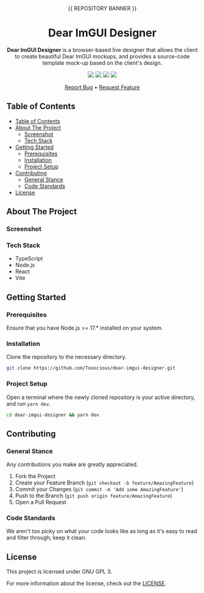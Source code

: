 <div align="center">
  {{ REPOSITORY BANNER }}
  <h1 align="center">Dear ImGUI Designer</h1>

  **Dear ImGUI Designer** is a browser-based live designer that allows the client to create beautiful Dear ImGUI mockups, and provides a source-code template mock-up based on the client's design.

  <img src="https://img.shields.io/github/issues/Toxocious/dear-imgui-designer?style=for-the-badge&logo=appveyor" />
  <img src="https://img.shields.io/github/stars/Toxocious/dear-imgui-designer?style=for-the-badge&logo=appveyor" />
  <img src="https://img.shields.io/github/license/Toxocious/dear-imgui-designer?style=for-the-badge&logo=appveyor" />
  <a href="https://hits.seeyoufarm.com">
    <img src="https://hits.seeyoufarm.com/api/count/incr/badge.svg?url=https%3A%2F%2Fgithub.com%2FToxocious%2Fdear-imgui-designer&count_bg=%234A618F&title_bg=%23555555&icon=&icon_color=%23E7E7E7&title=hits&edge_flat=false" />
  </a>

  [Report Bug](https://github.com/Toxocious/dear-imgui-designer/issues/new?assignees=&labels=&template=bug-report.md&title=) &bull;
  [Request Feature](https://github.com/Toxocious/dear-imgui-designer/issues/new?assignees=&labels=&template=feature-request.md&title=)
</div>



## Table of Contents
- [Table of Contents](#table-of-contents)
- [About The Project](#about-the-project)
  - [Screenshot](#screenshot)
  - [Tech Stack](#tech-stack)
- [Getting Started](#getting-started)
  - [Prerequisites](#prerequisites)
  - [Installation](#installation)
  - [Project Setup](#project-setup)
- [Contributing](#contributing)
  - [General Stance](#general-stance)
  - [Code Standards](#code-standards)
- [License](#license)



## About The Project
### Screenshot

### Tech Stack
- TypeScript
- Node.js
- React
- Vite



## Getting Started
### Prerequisites
Ensure that you have Node.js >= 17.* installed on your system.

### Installation
Clone the repository to the necessary directory.

```bash
git clone https://github.com/Toxocious/dear-imgui-designer.git
```

### Project Setup
Open a terminal where the newly cloned repository is your active directory, and run ``yarn dev``.

```bash
cd dear-imgui-designer && yarn dev
```



## Contributing
### General Stance
Any contributions you make are greatly appreciated.

1. Fork the Project
2. Create your Feature Branch (``git checkout -b feature/AmazingFeature``)
3. Commit your Changes (``git commit -m 'Add some AmazingFeature'``)
4. Push to the Branch (``git push origin feature/AmazingFeature``)
5. Open a Pull Request

### Code Standards
We aren't too picky on what your code looks like as long as it's easy to read and filter through; keep it clean.



## License
This project is licensed under GNU GPL 3.

For more information about the license, check out the [LICENSE](LICENSE).
